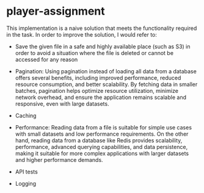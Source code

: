 # player-assignment

This implementation is a naive solution that meets the functionality required in the task.
In order to improve the solution, I would refer to: 

- Save the given file in a safe and highly available place (such as S3) in order to avoid a situation where the file is deleted or cannot be accessed for any reason

- Pagination: Using pagination instead of loading all data from a database offers several benefits, including improved performance, reduced resource consumption, and better scalability. By fetching data in smaller batches, pagination helps optimize resource utilization, minimize network overhead, and ensure the application remains scalable and responsive, even with large datasets.
 
 - Caching

 - Performance: Reading data from a file is suitable for simple use cases with small datasets and low performance requirements. On the other hand, reading data from a database like Redis provides scalability, performance, advanced querying capabilities, and data persistence, making it suitable for more complex applications with larger datasets and higher performance demands.

- API tests
- Logging
  
